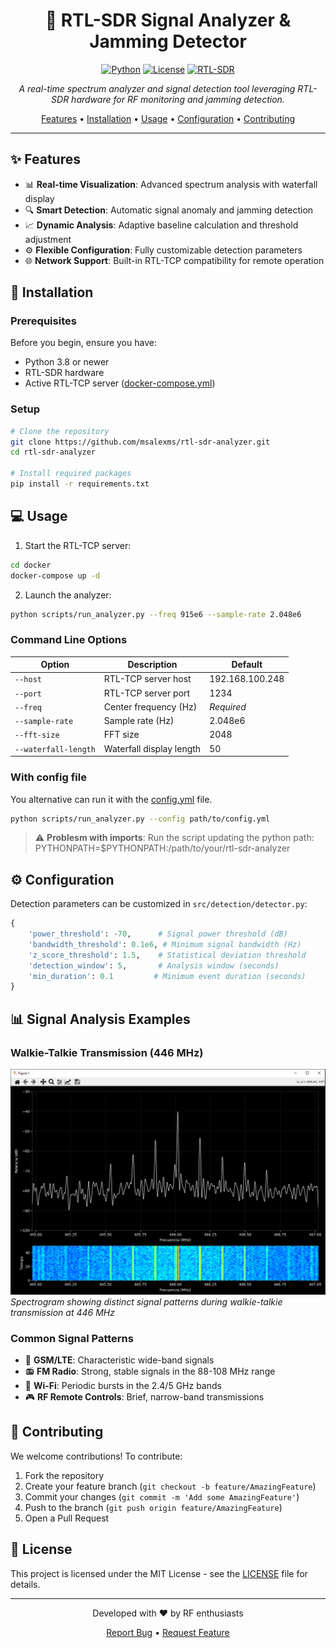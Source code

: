 <div align="center">

# 📡 RTL-SDR Signal Analyzer & Jamming Detector

[![Python](https://img.shields.io/badge/Python-3.8+-blue.svg)](https://www.python.org)
[![License](https://img.shields.io/badge/License-MIT-green.svg)](LICENSE)
[![RTL-SDR](https://img.shields.io/badge/RTL--SDR-Compatible-orange.svg)](https://www.rtl-sdr.com)

*A real-time spectrum analyzer and signal detection tool leveraging RTL-SDR hardware for RF monitoring and jamming detection.*

[Features](#-features) • [Installation](#-installation) • [Usage](#-usage) • [Configuration](#%EF%B8%8F-configuration) • [Contributing](#-contributing)

</div>

---

## ✨ Features

- 📊 **Real-time Visualization**: Advanced spectrum analysis with waterfall display
- 🔍 **Smart Detection**: Automatic signal anomaly and jamming detection
- 📈 **Dynamic Analysis**: Adaptive baseline calculation and threshold adjustment
- ⚙️ **Flexible Configuration**: Fully customizable detection parameters
- 🌐 **Network Support**: Built-in RTL-TCP compatibility for remote operation

## 🚀 Installation

### Prerequisites

Before you begin, ensure you have:
- Python 3.8 or newer
- RTL-SDR hardware
- Active RTL-TCP server ([docker-compose.yml](docker/docker-compose.yml))

### Setup

```bash
# Clone the repository
git clone https://github.com/msalexms/rtl-sdr-analyzer.git
cd rtl-sdr-analyzer

# Install required packages
pip install -r requirements.txt
```

## 💻 Usage

1. Start the RTL-TCP server:
```bash
cd docker
docker-compose up -d
```

2. Launch the analyzer:
```bash
python scripts/run_analyzer.py --freq 915e6 --sample-rate 2.048e6
```

### Command Line Options

| Option | Description | Default |
|--------|-------------|---------|
| `--host` | RTL-TCP server host | 192.168.100.248 |
| `--port` | RTL-TCP server port | 1234 |
| `--freq` | Center frequency (Hz) | *Required* |
| `--sample-rate` | Sample rate (Hz) | 2.048e6 |
| `--fft-size` | FFT size | 2048 |
| `--waterfall-length` | Waterfall display length | 50 |

### With config file
You alternative can run it with the [config.yml](config.yml) file.

```bash
python scripts/run_analyzer.py --config path/to/config.yml
```

> :warning: **Problesm with imports**: Run the script updating the python path: PYTHONPATH=$PYTHONPATH:/path/to/your/rtl-sdr-analyzer

## ⚙️ Configuration

Detection parameters can be customized in `src/detection/detector.py`:

```python
{
    'power_threshold': -70,      # Signal power threshold (dB)
    'bandwidth_threshold': 0.1e6, # Minimum signal bandwidth (Hz)
    'z_score_threshold': 1.5,    # Statistical deviation threshold
    'detection_window': 5,       # Analysis window (seconds)
    'min_duration': 0.1         # Minimum event duration (seconds)
}
```

## 📊 Signal Analysis Examples

### Walkie-Talkie Transmission (446 MHz)
![446 MHz Spectrogram](spectrogram.png)
*Spectrogram showing distinct signal patterns during walkie-talkie transmission at 446 MHz*

### Common Signal Patterns
- 📱 **GSM/LTE**: Characteristic wide-band signals
- 📻 **FM Radio**: Strong, stable signals in the 88-108 MHz range
- 🛜 **Wi-Fi**: Periodic bursts in the 2.4/5 GHz bands
- 🎮 **RF Remote Controls**: Brief, narrow-band transmissions

## 🤝 Contributing

We welcome contributions! To contribute:

1. Fork the repository
2. Create your feature branch (`git checkout -b feature/AmazingFeature`)
3. Commit your changes (`git commit -m 'Add some AmazingFeature'`)
4. Push to the branch (`git push origin feature/AmazingFeature`)
5. Open a Pull Request

## 📄 License

This project is licensed under the MIT License - see the [LICENSE](LICENSE) file for details.

---

<div align="center">
<p>Developed with ❤️ by RF enthusiasts</p>

[Report Bug](https://github.com/msalexms/rtl-sdr-analyzer/issues) • [Request Feature](https://github.com/msalexms/rtl-sdr-analyzer/issues)
</div>
